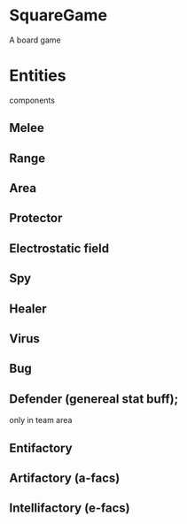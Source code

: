 # SquareGame
 A board game
# Entities
 components
 ## Melee
 ## Range
 ## Area
 ## Protector


 ## Electrostatic field
 ## Spy

 ## Healer
 ## Virus
 
 ## Bug
 ## Defender (genereal stat buff);
 only in team area

 ## Entifactory
 ## Artifactory (a-facs)
 ## Intellifactory (e-facs)